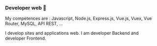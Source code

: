 ### Developer web 👋

My competences are :
Javascript, Node.js, Express.js, Vue.js, Vuex, Vue Router, MySQL, API REST, ...

I develop sites and applications web. I am developer Backend and developer Frontend.

<!--
**DelMout/delmout** is a ✨ _special_ ✨ repository because its `README.md` (this file) appears on your GitHub profile.

Here are some ideas to get you started:

- 🔭 I’m currently working on ...
- 🌱 I’m currently learning ...
- 👯 I’m looking to collaborate on ...
- 🤔 I’m looking for help with ...
- 💬 Ask me about ...
- 📫 How to reach me: ...
- 😄 Pronouns: ...
- ⚡ Fun fact: ...
-->
